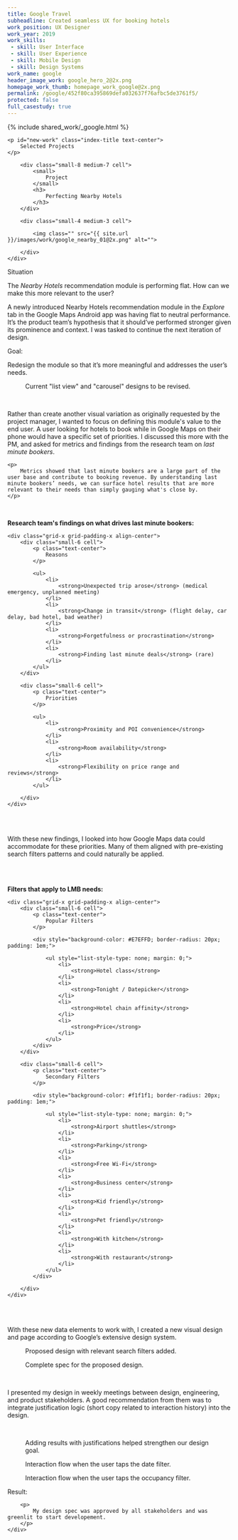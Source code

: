 ```yaml
---
title: Google Travel
subheadline: Created seamless UX for booking hotels
work_position: UX Designer
work_year: 2019
work_skills:
 - skill: User Interface
 - skill: User Experience
 - skill: Mobile Design
 - skill: Design Systems
work_name: google
header_image_work: google_hero_2@2x.png
homepage_work_thumb: homepage_work_google@2x.png
permalink: /google/452f80ca395869defa032637f76afbc5de3761f5/
protected: false
full_casestudy: true
---
```


{% include shared_work/_google.html %}

<div class="small-12 medium-8 cell">
	
	<p id="new-work" class="index-title text-center">
	    Selected Projects
	</p>
	
</div>

<div class="small-12 cell" >
	<div class="grid-x grid-padding-x align-center align-middle">

		<div class="small-8 medium-7 cell">
			<small>
				Project
			</small>
			<h3>
				Perfecting Nearby Hotels
			</h3>
		</div>

		<div class="small-4 medium-3 cell">
			
			<img class="" src="{{ site.url }}/images/work/google_nearby_01@2x.png" alt="">
			
		</div>
	</div>
</div>




<div class="small-12 medium-7 cell">
	<div class="section-wrapper">
		<p class="section-title">
			Situation
		</p>
		<p>
			The <em>Nearby Hotels</em> recommendation module is performing flat. How can we make this more relevant to the user?
		</p>
	</div>
</div>

<div class="small-12 medium-7 cell">
	<p>
		A newly introduced Nearby Hotels recommendation module in the <em>Explore</em> tab in the Google Maps Android app was having flat to neutral performance. It’s the product team’s hypothesis that it should’ve performed stronger given its prominence and context. I was tasked to continue the next iteration of design.
	</p>
</div>

<div class="small-12 medium-7 cell">
	<div class="section-wrapper">
		<p class="section-title">
			Goal:
		</p>
		<p>
			Redesign the module so that it’s more meaningful and addresses the user’s needs.
		</p>
	</div>
</div>

<div class="small-12 medium-10 cell">
	<figure>
		<img class="" src="{{ site.url }}/images/work/google_nearby_02@2x.png" alt="">
		<figcaption>Current "list view" and "carousel" designs to be revised.</figcaption>
	</figure>
	<br>
</div>

<div class="small-12 medium-7 cell">
	<p>
		Rather than create another visual variation as originally requested by the project manager, I wanted to focus on defining this module's value to the end user. A user looking for hotels to book while in Google Maps on their phone would have a specific set of priorities. I discussed this more with the PM, and asked for metrics and findings from the research team on <em>last minute bookers</em>.
	</p>

	<p>
		Metrics showed that last minute bookers are a large part of the user base and contribute to booking revenue. By understanding last minute bookers’ needs, we can surface hotel results that are more relevant to their needs than simply gauging what's close by.
	</p>
</div>

<div class="small-12 medium-7 cell">
	<br>
	<p>
		<strong>
			Research team's findings on what drives last minute bookers:
		</strong>
	</p>
	
	<div class="grid-x grid-padding-x align-center">
		<div class="small-6 cell">
			<p class="text-center">
				Reasons
			</p>

			<ul>
				<li>
					<strong>Unexpected trip arose</strong> (medical emergency, unplanned meeting)
				</li>
				<li>
					<strong>Change in transit</strong> (flight delay, car delay, bad hotel, bad weather)
				</li>
				<li>
					<strong>Forgetfulness or procrastination</strong>
				</li>
				<li>
					<strong>Finding last minute deals</strong> (rare)
				</li>
			</ul>
		</div>

		<div class="small-6 cell">
			<p class="text-center">
				Priorities
			</p>
			
			<ul>
				<li>
					<strong>Proximity and POI convenience</strong>
				</li>
				<li>
					<strong>Room availability</strong>
				</li>
				<li>
					<strong>Flexibility on price range and reviews</strong>
				</li>
			</ul>

		</div>
	</div>
</div>

<div class="small-12 medium-7 cell">
	<br><br>
	<p>
		With these new findings, I looked into how Google Maps data could accommodate for these priorities. Many of them aligned with pre-existing search filters patterns and could naturally be applied.
	</p><br>
</div>

<div class="small-12 medium-7 cell">
	<br>
	<p>
		<strong>
			Filters that apply to LMB needs:
		</strong>
	</p>

	<div class="grid-x grid-padding-x align-center">
		<div class="small-6 cell">
			<p class="text-center">
				Popular Filters
			</p>

			<div style="background-color: #E7EFFD; border-radius: 20px; padding: 1em;">

				<ul style="list-style-type: none; margin: 0;">
					<li>
						<strong>Hotel class</strong>
					</li>
					<li>
						<strong>Tonight / Datepicker</strong>
					</li>
					<li>
						<strong>Hotel chain affinity</strong>
					</li>
					<li>
						<strong>Price</strong>
					</li>
				</ul>
			</div>
		</div>

		<div class="small-6 cell">
			<p class="text-center">
				Secondary Filters
			</p>

			<div style="background-color: #f1f1f1; border-radius: 20px; padding: 1em;">
				
				<ul style="list-style-type: none; margin: 0;">
					<li>
						<strong>Airport shuttles</strong>
					</li>
					<li>
						<strong>Parking</strong>
					</li>
					<li>
						<strong>Free Wi-Fi</strong>
					</li>
					<li>
						<strong>Business center</strong>
					</li>
					<li>
						<strong>Kid friendly</strong>
					</li>
					<li>
						<strong>Pet friendly</strong>
					</li>
					<li>
						<strong>With kitchen</strong>
					</li>
					<li>
						<strong>With restaurant</strong>
					</li>
				</ul>
			</div>

		</div>
	</div>
</div>

<div class="small-12 medium-7 cell">
	<br><br>
	<p>
		With these new data elements to work with, I created a new visual design and page according to Google’s extensive design system. 
	</p>
</div>

<div class="small-12 medium-10 cell">
	<figure>
		<img class="" src="{{ site.url }}/images/work/google_nearby_03@2x.png" alt="">
		<figcaption>Proposed design with relevant search filters added.</figcaption>
	</figure>
</div>

<div class="small-12 medium-10 cell">
	<figure>
		<img class="" src="{{ site.url }}/images/work/google_nearby_04@2x.png" alt="">
		<figcaption>Complete spec for the proposed design.</figcaption>
	</figure>
</div>

<div class="small-12 medium-7 cell">
	<br>
	<p>
		I presented my design in weekly meetings between design, engineering, and product stakeholders. A good recommendation from them was to integrate justification logic (short copy related to interaction history) into the design.
	</p>
	<br>
</div>

<div class="small-12 medium-10 cell">
	<figure>
		<img class="" src="{{ site.url }}/images/work/google_nearby_05@2x.png" alt="">
		<figcaption>Adding results with justifications helped strengthen our design goal.</figcaption>
	</figure>
</div>


<div class="small-12 medium-10 cell">
	<figure>
		<img class="" src="{{ site.url }}/images/work/google_nearby_06@2x.png" alt="">
		<figcaption>Interaction flow when the user taps the date filter.</figcaption>
	</figure>
</div>


<div class="small-12 medium-10 cell">
	<figure>
		<img class="" src="{{ site.url }}/images/work/google_nearby_07@2x.png" alt="">
		<figcaption>Interaction flow when the user taps the occupancy filter.</figcaption>
	</figure>
</div>


<div class="small-12 medium-7 cell">
	<div class="section-wrapper">
		<p class="section-title">
			Result:
		</p>

		<p>
			My design spec was approved by all stakeholders and was greenlit to start developement.
		</p>
	</div>
</div>
